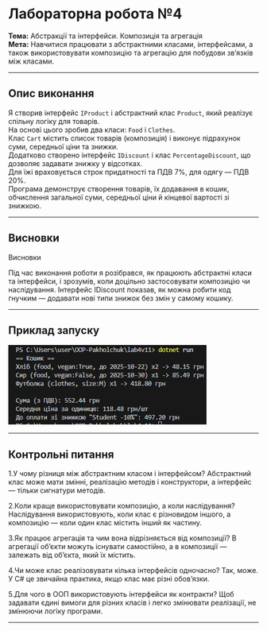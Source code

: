 # Лабораторна робота №4  
**Тема:** Абстракції та інтерфейси. Композиція та агрегація  
**Мета:** Навчитися працювати з абстрактними класами, інтерфейсами, а також використовувати композицію та агрегацію для побудови зв’язків між класами.

---

## Опис виконання  
Я створив інтерфейс `IProduct` і абстрактний клас `Product`, який реалізує спільну логіку для товарів.  
На основі цього зробив два класи: `Food` і `Clothes`.  
Клас `Cart` містить список товарів (композиція) і виконує підрахунок суми, середньої ціни та знижки.  
Додатково створено інтерфейс `IDiscount` і клас `PercentageDiscount`, що дозволяє задавати знижку у відсотках.  
Для їжі враховується строк придатності та ПДВ 7%, для одягу — ПДВ 20%.  
Програма демонструє створення товарів, їх додавання в кошик, обчислення загальної суми, середньої ціни й кінцевої вартості зі знижкою.

---

## Висновки 
Висновки

Під час виконання роботи я розібрався, як працюють абстрактні класи та інтерфейси, і зрозумів, коли доцільно застосовувати композицію чи наслідування.
Інтерфейс IDiscount показав, як можна робити код гнучким — додавати нові типи знижок без змін у самому кошику.

---
## Приклад запуску   

![output](media/output.png)

---
## Контрольні питання 
1.У чому різниця між абстрактним класом і інтерфейсом?
Абстрактний клас може мати змінні, реалізацію методів і конструктори, а інтерфейс — тільки сигнатури методів.

2.Коли краще використовувати композицію, а коли наслідування?
Наслідування використовують, коли клас є різновидом іншого, а композицію — коли один клас містить інший як частину.

3.Як працює агрегація та чим вона відрізняється від композиції?
В агрегації об’єкти можуть існувати самостійно, а в композиції — залежать від об’єкта, який їх містить.

4.Чи може клас реалізовувати кілька інтерфейсів одночасно?
Так, може. У C# це звичайна практика, якщо клас має різні обов’язки.

5.Для чого в ООП використовують інтерфейси як контракти?
Щоб задавати єдині вимоги для різних класів і легко змінювати реалізації, не змінюючи логіку програми.

---